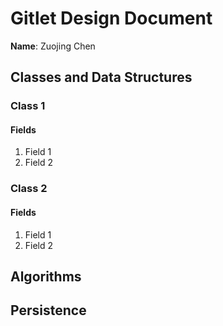 # Gitlet Design Document

**Name**: Zuojing Chen

## Classes and Data Structures

### Class 1

#### Fields

1. Field 1
2. Field 2

### Class 2

#### Fields

1. Field 1
2. Field 2

## Algorithms

## Persistence

